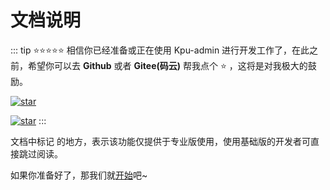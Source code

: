 # 文档说明

::: tip ⭐⭐⭐⭐⭐
相信你已经准备或正在使用 Kpu-admin 进行开发工作了，在此之前，希望你可以去 **Github** 或者 **Gitee(码云)** 帮我点个 ⭐ ，这将是对我极大的鼓励。

[![star](https://img.shields.io/github/stars/Kpu-admin/web?style=social)](https://github.com/Kpu-admin/web)

[![star](https://gitee.com/Kpu-admin/web/badge/star.svg?theme=dark)](https://gitee.com/Kpu-admin/web)
:::

文档中标记 的地方，表示该功能仅提供于专业版使用，使用基础版的开发者可直接跳过阅读。

如果你准备好了，那我们就[开始](/guide/ready)吧~
